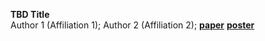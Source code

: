 **TBD Title**  
Author 1 (Affiliation 1); Author 2 (Affiliation 2); 
**[paper](hhttps://domaingen.github.io/camera_ready/01.pdf)**       **[poster](https://domaingen.github.io/posters/01.png)**  